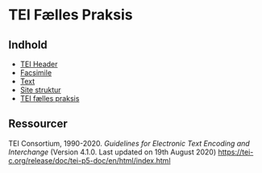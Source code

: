 # TEI Fælles Praksis

## Indhold 

* [TEI Header](tei-header.md)
* [Facsimile](../tei-facsimile.md)
* [Text](tei-text.md)
* [Site struktur](../tei-site_struktur.md)
* [TEI fælles praksis](TEI.md)

## Ressourcer 

TEI Consortium, 1990-2020. _Guidelines for Electronic Text Encoding and
Interchange_ (Version 4.1.0. Last updated on 19th August 2020)
https://tei-c.org/release/doc/tei-p5-doc/en/html/index.html
